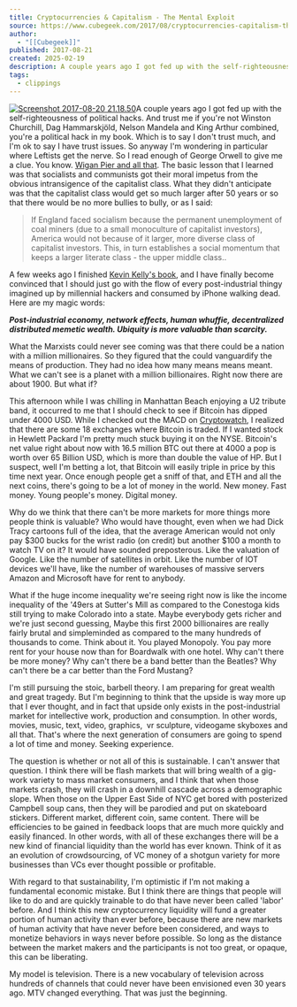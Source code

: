 ```yaml
---
title: Cryptocurrencies & Capitalism - The Mental Exploit
source: https://www.cubegeek.com/2017/08/cryptocurrencies-capitalism-the-mental-exploit.html
author:
  - "[[Cubegeek]]"
published: 2017-08-21
created: 2025-02-19
description: A couple years ago I got fed up with the self-righteousness of political hacks. And trust me if you're not Winston Churchill, Dag Hammarskjöld, Nelson Mandela and King Arthur combined, you're a political hack in my book. Which is to...
tags:
  - clippings
---
```

[![Screenshot 2017-08-20 21.18.50](https://cobb.typepad.com/.a/6a00d834515ae969e201bb09baf7ac970d-320wi "Screenshot 2017-08-20 21.18.50")](http://cobb.typepad.com/.a/6a00d834515ae969e201bb09baf7ac970d-pi)A couple years ago I got fed up with the self-righteousness of political hacks. And trust me if you're not Winston Churchill, Dag Hammarskjöld, Nelson Mandela and King Arthur combined, you're a political hack in my book. Which is to say I don't trust much, and I'm ok to say I have trust issues. So anyway I'm wondering in particular where Leftists get the nerve. So I read enough of George Orwell to give me a clue. You know. [Wigan Pier and all that](http://cobb.typepad.com/cobb/2013/09/my-middle-class.html). The basic lesson that I learned was that socialists and communists got their moral impetus from the obvious intransigence of the capitalist class. What they didn't anticipate was that the capitalist class would get so much larger after 50 years or so that there would be no more bullies to bully, or as I said:

> If England faced socialism because the permanent unemployment of coal miners (due to a small monoculture of capitalist investors), America would not because of it larger, more diverse class of capitalist investors. This, in turn establishes a social momentum that keeps a larger literate class - the upper middle class..

A few weeks ago I finished [Kevin Kelly's book](https://www.goodreads.com/book/show/27209431-the-inevitable?from_search=true), and I have finally become convinced that I should just go with the flow of every post-industrial thingy imagined up by millennial hackers and consumed by iPhone walking dead. Here are my magic words: 

***Post-industrial economy, network effects, human whuffie, decentralized distributed memetic wealth. Ubiquity is more valuable than scarcity.***

What the Marxists could never see coming was that there could be a nation with a million millionaires. So they figured that the could vanguardify the means of production. They had no idea how many means means meant. What we can't see is a planet with a million billionaires. Right now there are about 1900. But what if?

This afternoon while I was chilling in Manhattan Beach enjoying a U2 tribute band, it occurred to me that I should check to see if Bitcoin has dipped under 4000 USD. While I checked out the MACD on [Cryptowatch](http://cryptowat.ch/), I realized that there are some 18 exchanges where Bitcoin is traded. If I wanted stock in Hewlett Packard I'm pretty much stuck buying it on the NYSE. Bitcoin's net value right about now with 16.5 million BTC out there at 4000 a pop is worth over 65 Billion USD, which is more than double the value of HP. But I suspect, well I'm betting a lot, that Bitcoin will easily triple in price by this time next year. Once enough people get a sniff of that, and ETH and all the next coins, there's going to be a lot of money in the world. New money. Fast money. Young people's money. Digital money.

Why do we think that there can't be more markets for more things more people think is valuable? Who would have thought, even when we had Dick Tracy cartoons full of the idea, that the average American would not only pay $300 bucks for the wrist radio (on credit) but another $100 a month to watch TV on it? It would have sounded preposterous. Like the valuation of Google. Like the number of satellites in orbit. Like the number of IOT devices we'll have, like the number of warehouses of massive servers Amazon and Microsoft have for rent to anybody. 

What if the huge income inequality we're seeing right now is like the income inequality of the '49ers at Sutter's Mill as compared to the Conestoga kids still trying to make Colorado into a state. Maybe everybody gets richer and we're just second guessing, Maybe this first 2000 billionaires are really fairly brutal and simpleminded as compared to the many hundreds of thousands to come. Think about it. You played Monopoly. You pay more rent for your house now than for Boardwalk with one hotel. Why can't there be more money? Why can't there be a band better than the Beatles? Why can't there be a car better than the Ford Mustang? 

I'm still pursuing the stoic, barbell theory. I am preparing for great wealth and great tragedy. But I'm beginning to think that the upside is way more up that I ever thought, and in fact that upside only exists in the post-industrial market for intellective work, production and consumption. In other words, movies, music, text, video, graphics,  vr sculpture, videogame skyboxes and all that. That's where the next generation of consumers are going to spend a lot of time and money. Seeking experience. 

The question is whether or not all of this is sustainable. I can't answer that question. I think there will be flash markets that will bring wealth of a gig-work variety to mass market consumers, and I think that when those markets crash, they will crash in a downhill cascade across a demographic slope. When those on the Upper East Side of NYC get bored with posterized Campbell soup cans, then they will be parodied and put on skateboard stickers. Different market, different coin, same content. There will be efficiencies to be gained in feedback loops that are much more quickly and easily financed. In other words, with all of these exchanges there will be a new kind of financial liquidity than the world has ever known. Think of it as an evolution of crowdsourcing, of VC money of a shotgun variety for more businesses than VCs ever thought possible or profitable. 

With regard to that sustainability, I'm optimistic if I'm not making a fundamental economic mistake. But I think there are things that people will like to do and are quickly trainable to do that have never been called 'labor' before. And I think this new cryptocurrency liquidity will fund a greater portion of human activity than ever before, because there are new markets of human activity that have never before been considered, and ways to monetize behaviors in ways never before possible. So long as the distance between the market makers and the participants is not too great, or opaque, this can be liberating. 

My model is television. There is a new vocabulary of television across hundreds of channels that could never have been envisioned even 30 years ago. MTV changed everything. That was just the beginning.